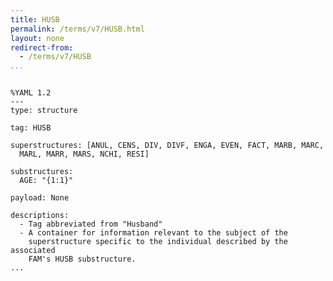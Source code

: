 ```yaml
---
title: HUSB
permalink: /terms/v7/HUSB.html
layout: none
redirect-from:
  - /terms/v7/HUSB
...
```


```

%YAML 1.2
---
type: structure

tag: HUSB

superstructures: [ANUL, CENS, DIV, DIVF, ENGA, EVEN, FACT, MARB, MARC, 
  MARL, MARR, MARS, NCHI, RESI]

substructures:
  AGE: "{1:1}"

payload: None

descriptions:
  - Tag abbreviated from "Husband"
  - A container for information relevant to the subject of the
    superstructure specific to the individual described by the associated
    FAM's HUSB substructure.
...

```